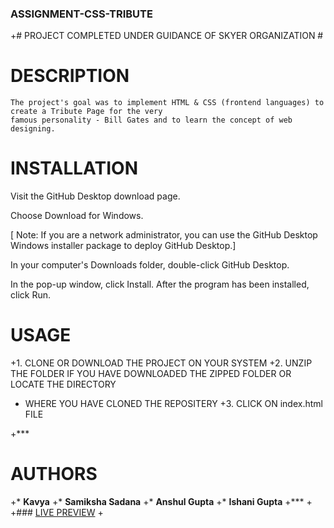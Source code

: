 ### ASSIGNMENT-CSS-TRIBUTE ###

 +# PROJECT COMPLETED UNDER GUIDANCE OF SKYER ORGANIZATION #
 
 # DESCRIPTION #
 
    The project's goal was to implement HTML & CSS (frontend languages) to create a Tribute Page for the very 
    famous personality - Bill Gates and to learn the concept of web designing.
  
 # INSTALLATION # 
 
  Visit the GitHub Desktop download page.

  Choose Download for Windows.

  [ Note: If you are a network administrator, you can use the GitHub Desktop Windows installer package to deploy GitHub Desktop.]
  
  In your computer's Downloads folder, double-click GitHub Desktop.

  In the pop-up window, click Install.
  After the program has been installed, click Run.
  
 # USAGE #
 
 +1. CLONE OR DOWNLOAD THE PROJECT ON YOUR SYSTEM
 +2. UNZIP THE FOLDER IF YOU HAVE DOWNLOADED THE ZIPPED FOLDER OR LOCATE THE DIRECTORY
 +    WHERE YOU HAVE CLONED THE REPOSITERY
 +3. CLICK ON index.html FILE
 
 +***
 # AUTHORS #
 +* **Kavya**
 +* **Samiksha Sadana**
 +* **Anshul Gupta**
 +* **Ishani Gupta**
 +***
 +
 +### [LIVE PREVIEW](https://skyerofficial.github.io/tribute-page-the-pace-makers/)
 +